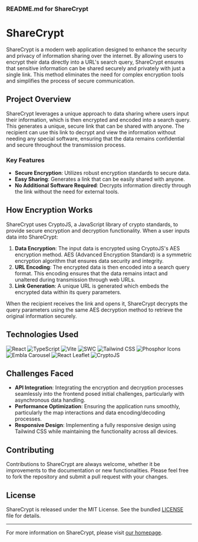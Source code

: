 ### README.md for ShareCrypt

# ShareCrypt

ShareCrypt is a modern web application designed to enhance the security and privacy of information sharing over the internet. By allowing users to encrypt their data directly into a URL's search query, ShareCrypt ensures that sensitive information can be shared securely and privately with just a single link. This method eliminates the need for complex encryption tools and simplifies the process of secure communication.

## Project Overview

ShareCrypt leverages a unique approach to data sharing where users input their information, which is then encrypted and encoded into a search query. This generates a unique, secure link that can be shared with anyone. The recipient can use this link to decrypt and view the information without needing any special software, ensuring that the data remains confidential and secure throughout the transmission process.

### Key Features

- **Secure Encryption**: Utilizes robust encryption standards to secure data.
- **Easy Sharing**: Generates a link that can be easily shared with anyone.
- **No Additional Software Required**: Decrypts information directly through the link without the need for external tools.

## How Encryption Works

ShareCrypt uses CryptoJS, a JavaScript library of crypto standards, to provide secure encryption and decryption functionality. When a user inputs data into ShareCrypt:

1. **Data Encryption**: The input data is encrypted using CryptoJS's AES encryption method. AES (Advanced Encryption Standard) is a symmetric encryption algorithm that ensures data security and integrity.
2. **URL Encoding**: The encrypted data is then encoded into a search query format. This encoding ensures that the data remains intact and unaltered during transmission through web URLs.
3. **Link Generation**: A unique URL is generated which embeds the encrypted data within its query parameters.

When the recipient receives the link and opens it, ShareCrypt decrypts the query parameters using the same AES decryption method to retrieve the original information securely.

## Technologies Used

![React](https://img.shields.io/badge/React-20232A?style=for-the-badge&logo=react&logoColor=61DAFB)
![TypeScript](https://img.shields.io/badge/TypeScript-007ACC?style=for-the-badge&logo=typescript&logoColor=white)
![Vite](https://img.shields.io/badge/Vite-B73BFE?style=for-the-badge&logo=vite&logoColor=FFD62E)
![SWC](https://img.shields.io/badge/SWC-ffffff?style=for-the-badge&logo=swc)
![Tailwind CSS](https://img.shields.io/badge/Tailwind_CSS-38B2AC?style=for-the-badge&logo=tailwind-css&logoColor=white)
![Phosphor Icons](https://img.shields.io/badge/Phosphor_Icons-000000?style=for-the-badge&logo=phosphor-icons&logoColor=white)
![Embla Carousel](https://img.shields.io/badge/Embla_Carousel-009688?style=for-the-badge)
![React Leaflet](https://img.shields.io/badge/React_Leaflet-199900?style=for-the-badge&logo=react-leaflet&logoColor=white)
![CryptoJS](https://img.shields.io/badge/Crypto_JS-F7931A?style=for-the-badge&logo=crypto-js&logoColor=white)

## Challenges Faced

- **API Integration**: Integrating the encryption and decryption processes seamlessly into the frontend posed initial challenges, particularly with asynchronous data handling.
- **Performance Optimization**: Ensuring the application runs smoothly, particularly the map interactions and data encoding/decoding processes.
- **Responsive Design**: Implementing a fully responsive design using Tailwind CSS while maintaining the functionality across all devices.
  
## Contributing

Contributions to ShareCrypt are always welcome, whether it be improvements to the documentation or new functionalities. Please feel free to fork the repository and submit a pull request with your changes.

## License

ShareCrypt is released under the MIT License. See the bundled [LICENSE](LICENSE) file for details.

---

For more information on ShareCrypt, please visit [our homepage](https://github.com/GoyalIshaan/ShareCrypt).
